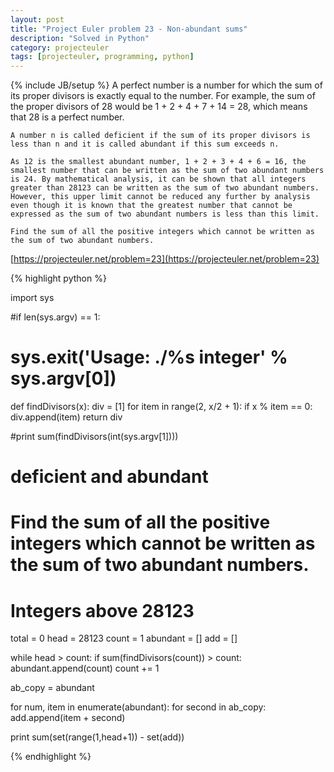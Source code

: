 ```yaml
---
layout: post
title: "Project Euler problem 23 - Non-abundant sums"
description: "Solved in Python"
category: projecteuler
tags: [projecteuler, programming, python]
---
```

{% include JB/setup %}
    A perfect number is a number for which the sum of its proper divisors is exactly equal to the number. For example, the sum of the proper divisors of 28 would be 1 + 2 + 4 + 7 + 14 = 28, which means that 28 is a perfect number.

    A number n is called deficient if the sum of its proper divisors is less than n and it is called abundant if this sum exceeds n.

    As 12 is the smallest abundant number, 1 + 2 + 3 + 4 + 6 = 16, the smallest number that can be written as the sum of two abundant numbers is 24. By mathematical analysis, it can be shown that all integers greater than 28123 can be written as the sum of two abundant numbers. However, this upper limit cannot be reduced any further by analysis even though it is known that the greatest number that cannot be expressed as the sum of two abundant numbers is less than this limit.

    Find the sum of all the positive integers which cannot be written as the sum of two abundant numbers.

[https://projecteuler.net/problem=23](https://projecteuler.net/problem=23)

{% highlight python %}

import sys

#if len(sys.argv) == 1:
#  sys.exit('Usage: ./%s integer' % sys.argv[0])

def findDivisors(x):
  div = [1]
  for item in range(2, x/2 + 1):
    if x % item == 0:
      div.append(item)
  return div

#print sum(findDivisors(int(sys.argv[1])))
# deficient and abundant
# Find the sum of all the positive integers which cannot be written as the sum of two abundant numbers.
# Integers above 28123

total = 0
head = 28123
count = 1
abundant = []
add = []

while head > count:
  if sum(findDivisors(count)) > count:
    abundant.append(count)
  count += 1

ab_copy = abundant

for num, item  in enumerate(abundant):
  for second in ab_copy:
    add.append(item + second)

print sum(set(range(1,head+1)) - set(add))

{% endhighlight %}
